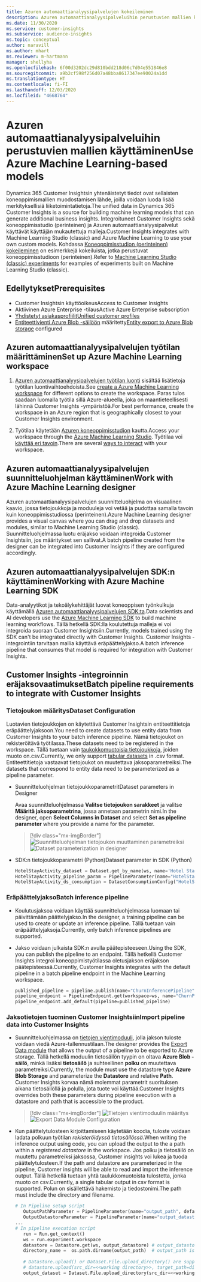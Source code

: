```yaml
---
title: Azuren automaattianalyysipalvelujen kokeileminen
description: Azuren automaattianalyysipalveluihin perustuvien mallien käyttäminen Dynamics 365 Customer Insightsissa.
ms.date: 11/30/2020
ms.service: customer-insights
ms.subservice: audience-insights
ms.topic: conceptual
author: naravill
ms.author: mhart
ms.reviewer: m-hartmann
manager: shellyha
ms.openlocfilehash: 6f00d3202dc29d810bdd218d06c7d04e551846e8
ms.sourcegitcommit: a9b2cf598f256d07a48bba8617347ee90024a1dd
ms.translationtype: HT
ms.contentlocale: fi-FI
ms.lasthandoff: 12/03/2020
ms.locfileid: "4668764"
---
```

# <a name="use-azure-machine-learning-based-models"></a><span data-ttu-id="87d3c-103">Azuren automaattianalyysipalveluihin perustuvien mallien käyttäminen</span><span class="sxs-lookup"><span data-stu-id="87d3c-103">Use Azure Machine Learning-based models</span></span>

<span data-ttu-id="87d3c-104">Dynamics 365 Customer Insightsin yhtenäistetyt tiedot ovat sellaisten koneoppimismallien muodostamisen lähde, joilla voidaan luoda lisää merkityksellisiä liiketoimintatietoja.</span><span class="sxs-lookup"><span data-stu-id="87d3c-104">The unified data in Dynamics 365 Customer Insights is a source for building machine learning models that can generate additional business insights.</span></span> <span data-ttu-id="87d3c-105">Integroituneet Customer Insights sekä koneoppimisstudio (perinteinen) ja Azuren automaattianalyysipalvelut käyttävät käyttäjän mukautettuja malleja.</span><span class="sxs-lookup"><span data-stu-id="87d3c-105">Customer Insights integrates with Machine Learning Studio (classic) and Azure Machine Learning to use your own custom models.</span></span> <span data-ttu-id="87d3c-106">Kohdassa [Koneoppimisstudion (perinteinen) kokeileminen](machine-learning-studio-experiments.md) on esimerkkejä kokeiluista, jotka perustuvat koneoppimisstudioon (perinteinen).</span><span class="sxs-lookup"><span data-stu-id="87d3c-106">Refer to [Machine Learning Studio (classic) experiments](machine-learning-studio-experiments.md) for examples of experiments built on Machine Learning Studio (classic).</span></span> 

## <a name="prerequisites"></a><span data-ttu-id="87d3c-107">Edellytykset</span><span class="sxs-lookup"><span data-stu-id="87d3c-107">Prerequisites</span></span>

- <span data-ttu-id="87d3c-108">Customer Insightsin käyttöoikeus</span><span class="sxs-lookup"><span data-stu-id="87d3c-108">Access to Customer Insights</span></span>
- <span data-ttu-id="87d3c-109">Aktiivinen Azure Enterprise -tilaus</span><span class="sxs-lookup"><span data-stu-id="87d3c-109">Active Azure Enterprise subscription</span></span>
- [<span data-ttu-id="87d3c-110">Yhdistetyt asiakasprofiilit</span><span class="sxs-lookup"><span data-stu-id="87d3c-110">Unified customer profiles</span></span>](data-unification.md)
- <span data-ttu-id="87d3c-111">[Entiteettivienti Azure Blob -säilöön](export-azure-blob-storage.md) määritetty</span><span class="sxs-lookup"><span data-stu-id="87d3c-111">[Entity export to Azure Blob storage](export-azure-blob-storage.md) configured</span></span>

## <a name="set-up-azure-machine-learning-workspace"></a><span data-ttu-id="87d3c-112">Azuren automaattianalyysipalvelujen työtilan määrittäminen</span><span class="sxs-lookup"><span data-stu-id="87d3c-112">Set up Azure Machine Learning workspace</span></span>

1. <span data-ttu-id="87d3c-113">[Azuren automaattianalyysipalvelujen työtilan luonti](https://docs.microsoft.com/azure/machine-learning/concept-workspace#-create-a-workspace) sisältää lisätietoja työtilan luontivaihtoehdoista.</span><span class="sxs-lookup"><span data-stu-id="87d3c-113">See [create a Azure Machine Learning workspace](https://docs.microsoft.com/azure/machine-learning/concept-workspace#-create-a-workspace) for different options to create the workspace.</span></span> <span data-ttu-id="87d3c-114">Paras tulos saadaan luomalla työtila sillä Azure-alueella, joka on maantieteellisesti lähinnä Customer Insights -ympäristöä.</span><span class="sxs-lookup"><span data-stu-id="87d3c-114">For best performance, create the workspace in an Azure region that is geographically closest to your Customer Insights environment.</span></span>

1. <span data-ttu-id="87d3c-115">Työtilaa käytetään [Azuren koneoppimisstudion](https://ml.azure.com/) kautta.</span><span class="sxs-lookup"><span data-stu-id="87d3c-115">Access your workspace through the [Azure Machine Learning Studio](https://ml.azure.com/).</span></span> <span data-ttu-id="87d3c-116">Työtilaa voi [käyttää eri tavoin](https://docs.microsoft.com/azure/machine-learning/concept-workspace#tools-for-workspace-interaction).</span><span class="sxs-lookup"><span data-stu-id="87d3c-116">There are several [ways to interact](https://docs.microsoft.com/azure/machine-learning/concept-workspace#tools-for-workspace-interaction) with your workspace.</span></span>

## <a name="work-with-azure-machine-learning-designer"></a><span data-ttu-id="87d3c-117">Azuren automaattianalyysipalvelujen suunnitteluohjelman käyttäminen</span><span class="sxs-lookup"><span data-stu-id="87d3c-117">Work with Azure Machine Learning designer</span></span>

<span data-ttu-id="87d3c-118">Azuren automaattianalyysipalvelujen suunnitteluohjelma on visuaalinen kaavio, jossa tietojoukkoja ja moduuleja voi vetää ja pudottaa samalla tavoin kuin koneoppimisstudiossa (perinteinen).</span><span class="sxs-lookup"><span data-stu-id="87d3c-118">Azure Machine Learning designer provides a visual canvas where you can drag and drop datasets and modules, similar to Machine Learning Studio (classic).</span></span> <span data-ttu-id="87d3c-119">Suunnitteluohjelmassa luotu eräjakso voidaan integroida Customer Insightsiin, jos määritykset sen sallivat.</span><span class="sxs-lookup"><span data-stu-id="87d3c-119">A batch pipeline created from the designer can be integrated into Customer Insights if they are configured accordingly.</span></span> 
   
## <a name="working-with-azure-machine-learning-sdk"></a><span data-ttu-id="87d3c-120">Azuren automaattianalyysipalvelujen SDK:n käyttäminen</span><span class="sxs-lookup"><span data-stu-id="87d3c-120">Working with Azure Machine Learning SDK</span></span>

<span data-ttu-id="87d3c-121">Data-analyytikot ja tekoälykehittäjät luovat koneoppisen työnkulkuja käyttämällä [Azuren automaattianalyysipalvelujen SDK:ta](https://docs.microsoft.com/python/api/overview/azure/ml/?view=azure-ml-py&preserve-view=true).</span><span class="sxs-lookup"><span data-stu-id="87d3c-121">Data scientists and AI developers use the [Azure Machine Learning SDK](https://docs.microsoft.com/python/api/overview/azure/ml/?view=azure-ml-py&preserve-view=true) to build machine learning workflows.</span></span> <span data-ttu-id="87d3c-122">Tällä hetkellä SDK:lla koulutettuja malleja ei voi integroida suoraan Customer Insightsiin.</span><span class="sxs-lookup"><span data-stu-id="87d3c-122">Currently, models trained using the SDK can't be integrated directly with Customer Insights.</span></span> <span data-ttu-id="87d3c-123">Customer Insights -integrointiin tarvitaan mallia käyttävä eräpäättelyjakso.</span><span class="sxs-lookup"><span data-stu-id="87d3c-123">A batch inference pipeline that consumes that model is required for integration with Customer Insights.</span></span>

## <a name="batch-pipeline-requirements-to-integrate-with-customer-insights"></a><span data-ttu-id="87d3c-124">Customer Insights -integroinnin eräjaksovaatimukset</span><span class="sxs-lookup"><span data-stu-id="87d3c-124">Batch pipeline requirements to integrate with Customer Insights</span></span>

### <a name="dataset-configuration"></a><span data-ttu-id="87d3c-125">Tietojoukon määritys</span><span class="sxs-lookup"><span data-stu-id="87d3c-125">Dataset Configuration</span></span>

<span data-ttu-id="87d3c-126">Luotavien tietojoukkojen on käytettävä Customer Insightsin entiteettitietoja eräpäättelyjaksoon.</span><span class="sxs-lookup"><span data-stu-id="87d3c-126">You need to create datasets to use entity data from Customer Insights to your batch inference pipeline.</span></span> <span data-ttu-id="87d3c-127">Nämä tietojoukot on rekisteröitävä työtilassa.</span><span class="sxs-lookup"><span data-stu-id="87d3c-127">These datasets need to be registered in the workspace.</span></span> <span data-ttu-id="87d3c-128">Tällä tuetaan vain [taukokkomuotoisia tietojoukkoja](https://docs.microsoft.com/azure/machine-learning/how-to-create-register-datasets#tabulardataset), joiden muoto on.csv.</span><span class="sxs-lookup"><span data-stu-id="87d3c-128">Currently, we only support [tabular datasets](https://docs.microsoft.com/azure/machine-learning/how-to-create-register-datasets#tabulardataset) in .csv format.</span></span> <span data-ttu-id="87d3c-129">Entiteettitietoja vastaavat tietojoukot on muutettava jaksoparametreiksi.</span><span class="sxs-lookup"><span data-stu-id="87d3c-129">The datasets that correspond to entity data need to be parameterized as a pipeline parameter.</span></span>
   
* <span data-ttu-id="87d3c-130">Suunnitteluohjelman tietojoukkoparametrit</span><span class="sxs-lookup"><span data-stu-id="87d3c-130">Dataset parameters in Designer</span></span>
   
     <span data-ttu-id="87d3c-131">Avaa suunnitteluohjelmassa **Valitse tietojoukon sarakkeet** ja valitse **Määritä jaksoparametrina**, jossa annetaan parametrin nimi.</span><span class="sxs-lookup"><span data-stu-id="87d3c-131">In the designer, open **Select Columns in Dataset** and select **Set as pipeline parameter** where you provide a name for the parameter.</span></span>

     > [!div class="mx-imgBorder"]
     > <span data-ttu-id="87d3c-132">![Suunnitteluohjelman tietojoukon muuttaminen parametreiksi](media/intelligence-designer-dataset-parameters.png "Tietojoukon muuttaminen parametreiksi suunnitteluohjelmassa")</span><span class="sxs-lookup"><span data-stu-id="87d3c-132">![Dataset parameterization in designer](media/intelligence-designer-dataset-parameters.png "Dataset parameterization in designer")</span></span>
   
* <span data-ttu-id="87d3c-133">SDK:n tietojoukkoparametri (Python)</span><span class="sxs-lookup"><span data-stu-id="87d3c-133">Dataset parameter in SDK (Python)</span></span>
   
   ```python
   HotelStayActivity_dataset = Dataset.get_by_name(ws, name='Hotel Stay Activity Data')
   HotelStayActivity_pipeline_param = PipelineParameter(name="HotelStayActivity_pipeline_param", default_value=HotelStayActivity_dataset)
   HotelStayActivity_ds_consumption = DatasetConsumptionConfig("HotelStayActivity_dataset", HotelStayActivity_pipeline_param)
   ```

### <a name="batch-inference-pipeline"></a><span data-ttu-id="87d3c-134">Eräpäättelyjakso</span><span class="sxs-lookup"><span data-stu-id="87d3c-134">Batch inference pipeline</span></span>
  
* <span data-ttu-id="87d3c-135">Koulutusjaksoa voidaan käyttää suunnitteluohjelmassa luomaan tai päivittämään päättelyjakso.</span><span class="sxs-lookup"><span data-stu-id="87d3c-135">In the designer, a training pipeline can be used to create or update an inference pipeline.</span></span> <span data-ttu-id="87d3c-136">Tällä tuetaan vain eräpäättelyjaksoja.</span><span class="sxs-lookup"><span data-stu-id="87d3c-136">Currently, only batch inference pipelines are supported.</span></span>

* <span data-ttu-id="87d3c-137">Jakso voidaan julkaista SDK:n avulla päätepisteeseen.</span><span class="sxs-lookup"><span data-stu-id="87d3c-137">Using the SDK, you can publish the pipeline to an endpoint.</span></span> <span data-ttu-id="87d3c-138">Tällä hetkellä Customer Insights integroi koneoppimistyötilassa oletusjakson eräjakson päätepisteessä.</span><span class="sxs-lookup"><span data-stu-id="87d3c-138">Currently, Customer Insights integrates with the default pipeline in a batch pipeline endpoint in the Machine Learning workspace.</span></span>
   
   ```python
   published_pipeline = pipeline.publish(name="ChurnInferencePipeline", description="Published Churn Inference pipeline")
   pipeline_endpoint = PipelineEndpoint.get(workspace=ws, name="ChurnPipelineEndpoint") 
   pipeline_endpoint.add_default(pipeline=published_pipeline)
   ```

### <a name="import-pipeline-data-into-customer-insights"></a><span data-ttu-id="87d3c-139">Jaksotietojen tuominen Customer Insightsiin</span><span class="sxs-lookup"><span data-stu-id="87d3c-139">Import pipeline data into Customer Insights</span></span>

* <span data-ttu-id="87d3c-140">Suunnitteluohjelmassa on [tietojen vientimoduuli](https://docs.microsoft.com/azure/machine-learning/algorithm-module-reference/export-data), jolla jakson tuloste voidaan viedä Azure-tallennustilaan.</span><span class="sxs-lookup"><span data-stu-id="87d3c-140">The designer provides the [Export Data module](https://docs.microsoft.com/azure/machine-learning/algorithm-module-reference/export-data) that allows the output of a pipeline to be exported to Azure storage.</span></span> <span data-ttu-id="87d3c-141">Tällä hetkellä moduulin tietosäilön tyypin on oltava **Azure Blob -säilö**, minkä lisäksi **tietosäilö** ja suhteellinen **polku** on muutettava parametreiksi.</span><span class="sxs-lookup"><span data-stu-id="87d3c-141">Currently, the module must use the datastore type **Azure Blob Storage** and parameterize the **Datastore** and relative **Path**.</span></span> <span data-ttu-id="87d3c-142">Customer Insights korvaa nämä molemmat parametrit suorituksen aikana tietosäilöllä ja polulla, jota tuote voi käyttää.</span><span class="sxs-lookup"><span data-stu-id="87d3c-142">Customer Insights overrides both these parameters during pipeline execution with a datastore and path that is accessible to the product.</span></span>
   > [!div class="mx-imgBorder"]
   > <span data-ttu-id="87d3c-143">![Tietojen vientimoduulin määritys](media/intelligence-designer-importdata.png "Tietojen vientimoduulin määritys")</span><span class="sxs-lookup"><span data-stu-id="87d3c-143">![Export Data Module Configuration](media/intelligence-designer-importdata.png "Export Data Module Configuration")</span></span>
   
* <span data-ttu-id="87d3c-144">Kun päättelytulosteen kirjoittamiseen käytetään koodia, tuloste voidaan ladata polkuun työtilan *rekisteröidyssä tietosäilössä*.</span><span class="sxs-lookup"><span data-stu-id="87d3c-144">When writing the inference output using code, you can upload the output to the a path within a *registered datastore* in the workspace.</span></span> <span data-ttu-id="87d3c-145">Jos polku ja tietosäilö on muutettu parametreiksi jaksossa, Customer insights voi lukea ja tuoda päättelytulosteen.</span><span class="sxs-lookup"><span data-stu-id="87d3c-145">If the path and datastore are parameterized in the pipeline, Customer insights will be able to read and import the inference output.</span></span> <span data-ttu-id="87d3c-146">Tällä hetkellä tuetaan yhtä taulukkomuotoista tulostetta, jonka muoto on csv.</span><span class="sxs-lookup"><span data-stu-id="87d3c-146">Currently, a single tabular output in csv format is supported.</span></span> <span data-ttu-id="87d3c-147">Polun on sisällettävä hakemisto ja tiedostonimi.</span><span class="sxs-lookup"><span data-stu-id="87d3c-147">The path must include the directory and filename.</span></span>

   ```python
   # In Pipeline setup script
      OutputPathParameter = PipelineParameter(name="output_path", default_value="HotelChurnOutput/HotelChurnOutput.csv")
      OutputDatastoreParameter = PipelineParameter(name="output_datastore", default_value="workspaceblobstore")
   ...
   # In pipeline execution script
      run = Run.get_context()
      ws = run.experiment.workspace
      datastore = Datastore.get(ws, output_datastore) # output_datastore is parameterized
      directory_name =  os.path.dirname(output_path)  # output_path is parameterized.
      
      # Datastore.upload() or Dataset.File.upload_directory() are supported methods to uplaod the data
      # datastore.upload(src_dir=<<working directory>>, target_path=directory_name, overwrite=False, show_progress=True)
      output_dataset = Dataset.File.upload_directory(src_dir=<<working directory>>, target = (datastore, directory_name)) # Remove trailing "/" from directory_name
   ```
